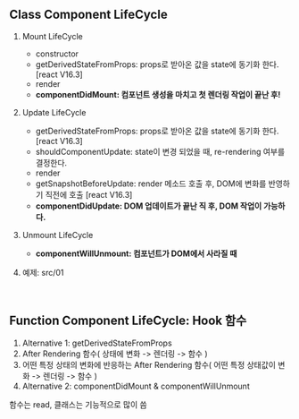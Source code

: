 ## Class Component LifeCycle
1. Mount LifeCycle
   - constructor
   - getDerivedStateFromProps: props로 받아온 값을 state에 동기화 한다.[react V16.3]
   - render
   - **componentDidMount: 컴포넌트 생성을 마치고 첫 렌더링 작업이 끝난 후!**
2. Update LifeCycle
   - getDerivedStateFromProps: props로 받아온 값을 state에 동기화 한다.[react V16.3]
   - shouldComponentUpdate: state이 변경 되었을 때, re-rendering 여부를 결정한다.
   - render
   - getSnapshotBeforeUpdate: render 메소드 호출 후, DOM에 변화를 반영하기 직전에 호출 [react V16.3]
   - **componentDidUpdate: DOM 업데이트가 끝난 직 후, DOM 작업이 가능하다.**

3. Unmount LifeCycle
   - **componentWillUnmount: 컴포넌트가 DOM에서 사라질 때**

4. 예제: src/01

<br/>

## Function Component LifeCycle: Hook 함수
1. Alternative 1: getDerivedStateFromProps
2. After Rendering 함수( 상태에 변화 -> 렌더링 -> 함수 )
3. 어떤 특정 상태의 변화에 반응하는 After Rendering 함수( 어떤 특정 상태값이 변화 -> 렌더링 -> 함수 )
4. Alternative 2: componentDidMount & componentWillUnmount


함수는 read, 클래스는 기능적으로 많이 씀